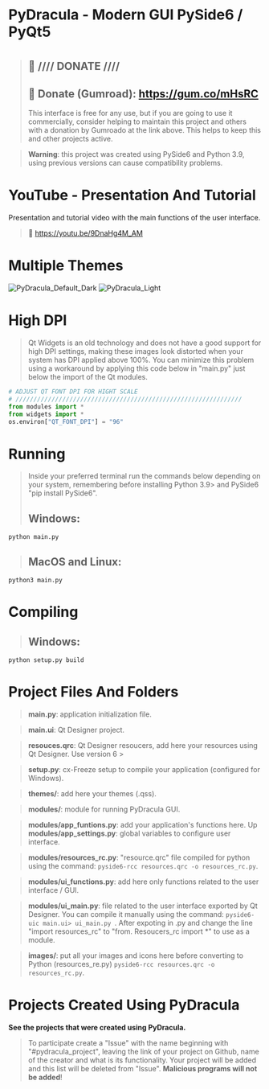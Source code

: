 # PyDracula - Modern GUI PySide6 / PyQt5
# 

> ## :gift: **//// DONATE ////**
> ## 🔗 Donate (Gumroad): https://gum.co/mHsRC
> This interface is free for any use, but if you are going to use it commercially, consider helping to maintain this project and others with a donation by Gumroado at the link above. This helps to keep this and other projects active.

> **Warning**: this project was created using PySide6 and Python 3.9, using previous versions can cause compatibility problems.

# YouTube - Presentation And Tutorial
Presentation and tutorial video with the main functions of the user interface.
> 🔗 https://youtu.be/9DnaHg4M_AM

# Multiple Themes
![PyDracula_Default_Dark](https://user-images.githubusercontent.com/60605512/112993874-0b647700-9140-11eb-8670-61322d70dbe3.png)
![PyDracula_Light](https://user-images.githubusercontent.com/60605512/112993918-18816600-9140-11eb-837c-e7a7c3d2b05e.png)

# High DPI
> Qt Widgets is an old technology and does not have a good support for high DPI settings, making these images look distorted when your system has DPI applied above 100%.
You can minimize this problem using a workaround by applying this code below in "main.py" just below the import of the Qt modules.
```python
# ADJUST QT FONT DPI FOR HIGHT SCALE
# ///////////////////////////////////////////////////////////////
from modules import *
from widgets import *
os.environ["QT_FONT_DPI"] = "96"
```

# Running
> Inside your preferred terminal run the commands below depending on your system, remembering before installing Python 3.9> and PySide6 "pip install PySide6".
> ## **Windows**:
```console
python main.py
```
> ## **MacOS and Linux**:
```console
python3 main.py
```
# Compiling
> ## **Windows**:
```console
python setup.py build
```

# Project Files And Folders
> **main.py**: application initialization file.

> **main.ui**: Qt Designer project.

> **resouces.qrc**: Qt Designer resoucers, add here your resources using Qt Designer. Use version 6 >

> **setup.py**: cx-Freeze setup to compile your application (configured for Windows).

> **themes/**: add here your themes (.qss).

> **modules/**: module for running PyDracula GUI.

> **modules/app_funtions.py**: add your application's functions here.
Up
> **modules/app_settings.py**: global variables to configure user interface.

> **modules/resources_rc.py**: "resource.qrc" file compiled for python using the command: ```pyside6-rcc resources.qrc -o resources_rc.py```.

> **modules/ui_functions.py**: add here only functions related to the user interface / GUI.

> **modules/ui_main.py**: file related to the user interface exported by Qt Designer. You can compile it manually using the command: ```pyside6-uic main.ui> ui_main.py ```.
After expoting in .py and change the line "import resources_rc" to "from. Resoucers_rc import *" to use as a module.

> **images/**: put all your images and icons here before converting to Python (resources_re.py) ```pyside6-rcc resources.qrc -o resources_rc.py```.

# Projects Created Using PyDracula
**See the projects that were created using PyDracula.**
> To participate create a "Issue" with the name beginning with "#pydracula_project", leaving the link of your project on Github, name of the creator and what is its functionality. Your project will be added and this list will be deleted from "Issue".
**Malicious programs will not be added**!



